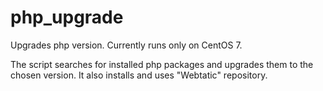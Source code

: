 # php_upgrade
Upgrades php version. 
Currently runs only on CentOS 7.

The script searches for installed php packages and upgrades them to the chosen version.
It also installs and uses "Webtatic" repository.
